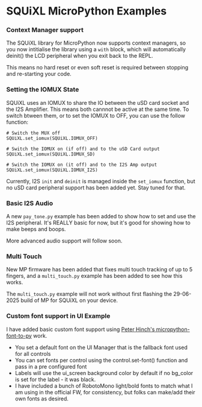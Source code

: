 # SQUiXL MicroPython Examples

### Context Manager support
The SQUiXL library for MicroPython now supports context managers, so you now intitialise the library using a `with` block, which will automatically deinit() the LCD peripheral when you exit back to the REPL.

This means no hard reset or even soft reset is required between stopping and re-starting your code.

### Setting the IOMUX State
SQUiXL uses an IOMUX to share the IO between the uSD card socket and the I2S Amplifier. This means both cannnot be active at the same time. To switch btween them, or to set the IOMUX to OFF, you can use the follow function:

```
# Switch the MUX off
SQUiXL.set_iomux(SQUiXL.IOMUX_OFF)

# Switch the IOMUX on (if off) and to the uSD Card output
SQUiXL.set_iomux(SQUiXL.IOMUX_SD)

# Switch the IOMUX on (it off) and to the I2S Amp output
SQUiXL.set_iomux(SQUiXL.IOMUX_I2S)
```

Currently, I2S `init` and `deinit` is managed inside the `set_iomux` function, but no uSD card peripheral support has been added yet. Stay tuned for that.

### Basic I2S Audio
A new `pay_tone.py` example has been added to show how to set and use the I2S peripheral. It's REALLY basic for now, but it's good for showing how to make beeps and boops.

More advanced audio support will follow soon.

### Multi Touch
New MP firmware has been added that fixes multi touch tracking of up to 5 fingers, and a `multi_touch.py` example has been added to see how this works.

The `multi_touch.py` example will not work without first flashing the 29-06-2025 build of MP for SQUiXL on your device.

### Custom font support in UI Example
I have added basic custom font support using [Peter Hinch's micropython-font-to-py](https://github.com/peterhinch/micropython-font-to-py) work.

- You set a default font on the UI Manager that is the fallback font used for all controls
- You can set fonts per control using the control.set-font() function and pass in a pre configured font
- Labels will use the ui_screen background color by default if no bg_color is set for the label - it was black.
- I have included a bunch of RobotoMono light/bold fonts to match what I am using in the official FW, for consistency, but folks can make/add their own fonts as desired.